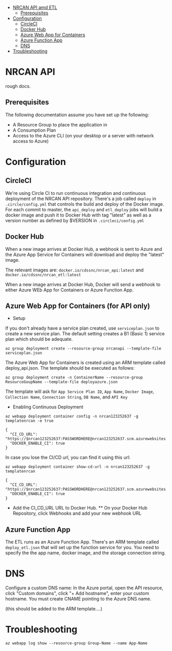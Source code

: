    * [NRCAN API amd ETL](#nrcan-api)
      * [Prerequisites](#prerequisites)
   * [Configuration](#configuration)
      * [CircleCI](#circleci)
      * [Docker Hub](#docker-hub)
      * [Azure Web App for Containers](#azure-web-app-for-containers)
      * [Azure Function App](#azure-function-app)
      * [DNS](#dns)
   * [Troubleshooting](#troubleshooting)

NRCAN API
=========

rough docs.

Prerequisites
-------------

The following documentation assume you have set up the following:

* A Resource Group to place the application in
* A Consumption Plan
* Access to the Azure CLI (on your desktop or a server with network access to Azure)

Configuration
==========

CircleCI
--------
We're using Circle CI to run continuous integration and continuous deployment of the NRCAN API repository. There's a job called `deploy` in `.circle/config.yml` that controls the build and deploy of the Docker image.  For each commit to master, the `api_deploy` and `etl_deploy` jobs will build a docker image and push it to Docker Hub with tag "latest" as well as a version number as defined by $VERSION in `.circleci/config.yml`

Docker Hub
----------
When a new image arrives at Docker Hub, a webhook is sent to Azure and the Azure App Service for Containers will download and deploy the "latest" image.

The relevant images are:
`docker.io/cdssnc/nrcan_api:latest`
and
`docker.io/cdssnc/nrcan_etl:latest`

When a new image arrives at Docker Hub, Docker will send a webhook to either Azure WEb App for Containers or Azure Function App.  

Azure Web App for Containers (for API only)
----------------------------

* Setup

If you don't already have a service plan created, use `serviceplan.json` to create a new service plan. The default setting creates a B1 (Basic 1) service plan which should be adequate.

```
az group deployment create --resource-group nrcanapi --template-file serviceplan.json
```

The Azure Web App for Containers is created using an ARM template called deploy_api.json. The template should be executed as follows:
```
az group deployment create -n ContainerName --resource-group ResourceGoupName --template-file deployazure.json
```
The template will ask for `App Service Plan ID`, `App Name`, `Docker Image`, `Collection Name`, `Connection String`, `DB Name`, and `API Key`

* Enabling Continuous Deployment

`az webapp deployment container config -n nrcan123252637 -g templatenrcan -e true`

```
{
  "CI_CD_URL": "https://$nrcan123252637:PASSWORDHERE@nrcan123252637.scm.azurewebsites.net/docker/hook",
  "DOCKER_ENABLE_CI": true
}
```

In case you lose the CI/CD url, you can find it using this url:

`az webapp deployment container show-cd-url -n nrcan123252637 -g templatenrcan`

```
{
  "CI_CD_URL": "https://$nrcan123252637:PASSWORDHERE@nrcan123252637.scm.azurewebsites.net/docker/hook",
  "DOCKER_ENABLE_CI": true
}
```

* Add the CI_CD_URL URL to Docker Hub.
** On your Docker Hub Repository, click Webhooks and add your new webhook URL

Azure Function App
------------------

The ETL runs as an Azure Function App. There's an ARM template called `deploy_etl.json` that will set up the function service for you. You need to specify the the app name, docker image, and the storage connection string.

DNS
===
Configure a custom DNS name: In the Azure portal, open the API resource, click "Custom domains", click "+ Add hostname", enter your custom hostname. You must create CNAME pointing to the Azure DNS name.

(this should be added to the ARM template....)

Troubleshooting
===============

`az webapp log show --resource-group Group-Name --name App-Name`

